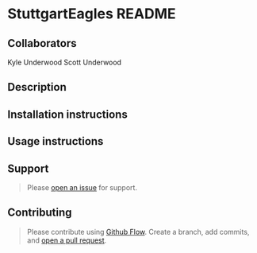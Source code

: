 # StuttgartEagles README

## Collaborators

Kyle Underwood
Scott Underwood

## Description


## Installation instructions

## Usage instructions

## Support

>Please [open an issue](https://github.com/nmoutdoors/StuttgartEagles/issues/new) for support.


## Contributing

>Please contribute using [Github Flow](https://guides.github.com/introduction/flow/).
>Create a branch, add commits, and [open a pull request](https://github.com/nmoutdoors/StuttgartEagles/compare).
